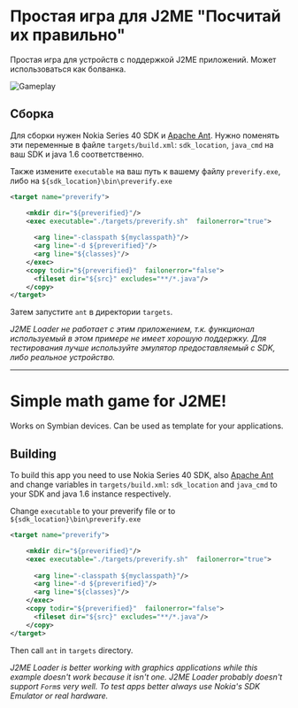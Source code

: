 # Простая игра для J2ME "Посчитай их правильно"

Простая игра для устройств с поддержкой J2ME приложений. Может использоваться как болванка.

![Gameplay](https://foxelyss.github.io/assets/misc/maththemright1.png)

## Сборка

Для сборки нужен Nokia Series 40 SDK и [Apache Ant]. Нужно поменять эти переменные в файле `targets/build.xml`:
`sdk_location`, `java_cmd` на ваш SDK и java 1.6 соответственно.

Также измените `executable` на ваш путь к вашему файлу `preverify.exe`, либо на `${sdk_location}\bin\preverify.exe`
```xml
<target name="preverify">

    <mkdir dir="${preverified}"/>
    <exec executable="./targets/preverify.sh"  failonerror="true">
	
      <arg line="-classpath ${myclasspath}"/>
      <arg line="-d ${preverified}"/>
      <arg line="${classes}"/>
    </exec>
    <copy todir="${preverified}"  failonerror="false">
      <fileset dir="${src}" excludes="**/*.java"/>
    </copy>
</target>
```

Затем запустите `ant` в директории `targets`.

_J2ME Loader не работает с этим приложением, т.к. функционал используемый в этом примере не имеет хорошую поддержку.
Для тестирования лучше используйте эмулятор предоставляемый с SDK, либо реальное устройство._

------

# Simple math game for J2ME!

Works on Symbian devices. Can be used as template for your applications.

## Building

To build this app you need to use Nokia Series 40 SDK, also [Apache Ant] and change variables in `targets/build.xml`: `sdk_location` and `java_cmd`
to your SDK and java 1.6 instance respectively.

Change `executable` to your preverify file or to `${sdk_location}\bin\preverify.exe`
```xml
<target name="preverify">

    <mkdir dir="${preverified}"/>
    <exec executable="./targets/preverify.sh"  failonerror="true">
	
      <arg line="-classpath ${myclasspath}"/>
      <arg line="-d ${preverified}"/>
      <arg line="${classes}"/>
    </exec>
    <copy todir="${preverified}"  failonerror="false">
      <fileset dir="${src}" excludes="**/*.java"/>
    </copy>
</target>
```

Then call `ant` in `targets` directory.

_J2ME Loader is better working with graphics applications while this example doesn't work because it isn't one. 
J2ME Loader probably doesn't support `Form`s very well. 
To test apps better always use Nokia's SDK Emulator or real hardware._


[Apache Ant]:https://ant.apache.org/
